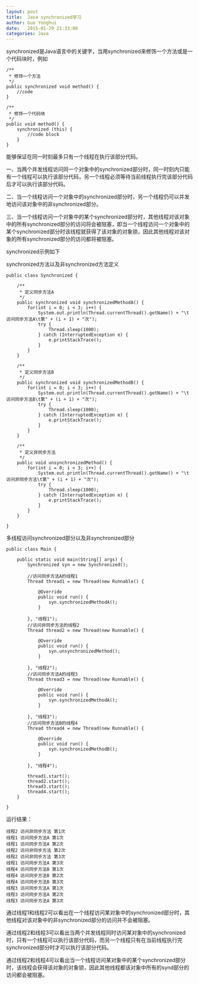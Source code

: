 ```yaml
---
layout: post
title:  Java synchronized学习
author:	Guo Yonghui
date:   2015-01-29 21:33:00
categories: Java
---
```

synchronized是Java语言中的关键字，当用synchronized来修饰一个方法或是一个代码块时，例如

	/**
	 * 修饰一个方法
	 */
	public synchronized void method() {
		//code
	}
	
	/**
	 * 修饰一个代码块
	 */
	public void method() {
		synchronized (this) {
			//code block
		}
	}

能够保证在同一时刻最多只有一个线程在执行该部分代码。

一、当两个并发线程访问同一个对象中的synchronized部分时，同一时刻内只能有一个线程可以执行该部分代码，另一个线程必须等待当前线程执行完该部分代码后才可以执行该部分代码。

二、当一个线程访问一个对象中的synchronized部分时，另一个线程仍可以并发地访问该对象中的非synchronized部分。

三、当一个线程访问一个对象中的某个synchronized部分时，其他线程对该对象中的所有synchronized部分的访问将会被阻塞，即当一个线程访问一个对象中的某个synchronized部分时该线程就获得了该对象的对象锁，因此其他线程对该对象的所有synchronized部分的访问都将被阻塞。

synchronized示例如下

synchronized方法以及非synchronized方法定义

	public class Synchronized {

		/**
		 * 定义同步方法A
		 */
		public synchronized void synchronizedMethodA() {
			for(int i = 0; i < 3; i++) {
				System.out.println(Thread.currentThread().getName() + "\t访问同步方法A\t第" + (i + 1) + "次");
				try {
					Thread.sleep(1000);
				} catch (InterruptedException e) {
					e.printStackTrace();
				}
			}
		}

		/**
		 * 定义同步方法B
		 */
		public synchronized void synchronizedMethodB() {
			for(int i = 0; i < 3; i++) {
				System.out.println(Thread.currentThread().getName() + "\t访问同步方法B\t第" + (i + 1) + "次");
				try {
					Thread.sleep(1000);
				} catch (InterruptedException e) {
					e.printStackTrace();
				}
			}
		}

		/**
		 * 定义非同步方法
		 */
		public void unsynchronizedMethod() {
			for(int i = 0; i < 3; i++) {
				System.out.println(Thread.currentThread().getName() + "\t访问非同步方法\t第" + (i + 1) + "次");
				try {
					Thread.sleep(1000);
				} catch (InterruptedException e) {
					e.printStackTrace();
				}
			}
		}

	}

多线程访问synchronized部分以及非synchronized部分

	public class Main {

		public static void main(String[] args) {
			Synchronized syn = new Synchronized();

			//访问同步方法A的线程1
			Thread thread1 = new Thread(new Runnable() {
				
				@Override
				public void run() {
					syn.synchronizedMethodA();
				}
				
			}, "线程1");
			//访问非同步方法的线程2
			Thread thread2 = new Thread(new Runnable() {
				
				@Override
				public void run() {
					syn.unsynchronizedMethod();
				}
				
			}, "线程2");
			//访问同步方法A的线程3
			Thread thread3 = new Thread(new Runnable() {
				
				@Override
				public void run() {
					syn.synchronizedMethodA();
				}
				
			}, "线程3");
			//访问同步方法B的线程4
			Thread thread4 = new Thread(new Runnable() {
				
				@Override
				public void run() {
					syn.synchronizedMethodB();
				}
				
			}, "线程4");
			
			thread1.start();
			thread2.start();
			thread3.start();
			thread4.start();
		}
		
	}

运行结果：

	线程2	访问非同步方法	第1次
	线程1	访问同步方法A	第1次
	线程1	访问同步方法A	第2次
	线程2	访问非同步方法	第2次
	线程2	访问非同步方法	第3次
	线程1	访问同步方法A	第3次
	线程4	访问同步方法B	第1次
	线程4	访问同步方法B	第2次
	线程4	访问同步方法B	第3次
	线程3	访问同步方法A	第1次
	线程3	访问同步方法A	第2次
	线程3	访问同步方法A	第3次

通过线程1和线程2可以看出在一个线程访问某对象中的synchronized部分时，其他线程对该对象中的非synchronized部分的访问并不会被阻塞。

通过线程2和线程3可以看出当两个并发线程同时访问某对象中的synchronized时，只有一个线程可以执行该部分代码，而另一个线程只有在当前线程执行完synchronized部分时才可以执行该部分代码。

通过线程2和线程4可以看出当一个线程访问某对象中的某个synchronized部分时，该线程会获得该对象的对象锁，因此其他线程都该对象中所有的synd部分的访问都会被阻塞。